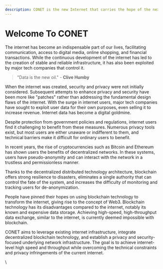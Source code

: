 ```yaml
---
description: CONET is the new Internet that carries the hope of the next era
---
```


# Welcome To CONET

The internet has become an indispensable part of our lives, facilitating communication, access to digital media, online shopping, and financial transactions. While the continuous development of the internet has led to the creation of stable and reliable infrastructure, it has also been exploited by major tech companies that control it.

> "Data is the new oil." - **Clive Humby**

When the internet was created, security and privacy were not initially considered. Subsequent attempts to enhance privacy and security have been more like "patches" rather than addressing the fundamental design flaws of the internet. With the surge in internet users, major tech companies have sought to exploit user data for their own purposes, even selling it to increase revenue. Internet data has become a digital goldmine.

Despite protection from government policies and regulations, internet users find it challenging to benefit from these measures. Numerous privacy tools exist, but most users are either unaware or indifferent to them, and technical barriers make it difficult for ordinary users to benefit.

In recent years, the rise of cryptocurrencies such as Bitcoin and Ethereum has shown users the benefits of decentralized networks. In these systems, users have pseudo-anonymity and can interact with the network in a trustless and permissionless manner.

Thanks to the decentralized distributed technology architecture, blockchain offers strong resilience to disasters, eliminates a single authority that can control the fate of the system, and increases the difficulty of monitoring and tracking users for de-anonymization.

People have pinned their hopes on using blockchain technology to transform the internet, giving rise to the concept of Web3. Blockchain technology has its disadvantages compared to the internet, notably its known and expensive data storage. Achieving high-speed, high-throughput data exchange, similar to the internet, is currently deemed impossible with blockchain.

CONET aims to leverage existing internet infrastructure, integrate decentralized blockchain technology, and establish a privacy and security-focused underlying network infrastructure. The goal is to achieve internet-level high speed and throughput while overcoming the technical constraints and privacy infringements of the current internet.

\


